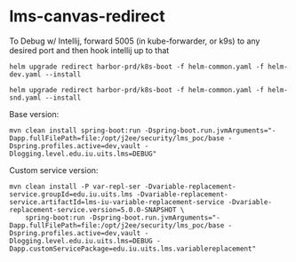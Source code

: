# lms-canvas-redirect

To Debug w/ Intellij, forward 5005 (in kube-forwarder, or k9s) to any desired port and then hook intellij up to that

```
helm upgrade redirect harbor-prd/k8s-boot -f helm-common.yaml -f helm-dev.yaml --install
```

```
helm upgrade redirect harbor-prd/k8s-boot -f helm-common.yaml -f helm-snd.yaml --install
```

Base version:
```
mvn clean install spring-boot:run -Dspring-boot.run.jvmArguments="-Dapp.fullFilePath=file:/opt/j2ee/security/lms_poc/base -Dspring.profiles.active=dev,vault -Dlogging.level.edu.iu.uits.lms=DEBUG"

```

Custom service version:
```
mvn clean install -P var-repl-ser -Dvariable-replacement-service.groupId=edu.iu.uits.lms -Dvariable-replacement-service.artifactId=lms-iu-variable-replacement-service -Dvariable-replacement-service.version=5.0.0-SNAPSHOT \
    spring-boot:run -Dspring-boot.run.jvmArguments="-Dapp.fullFilePath=file:/opt/j2ee/security/lms_poc/base -Dspring.profiles.active=dev,vault -Dlogging.level.edu.iu.uits.lms=DEBUG -Dapp.customServicePackage=edu.iu.uits.lms.variablereplacement"

```